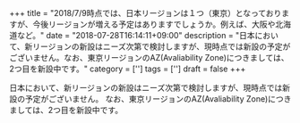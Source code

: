 +++
title = "2018/7/9時点では、日本リージョンは１つ（東京）となっておりますが、今後リージョンが増える予定はありますでしょうか。例えば、大阪や北海道など。"
date = "2018-07-28T16:14:11+09:00"
description = "日本において、新リージョンの新設はニーズ次第で検討しますが、現時点では新設の予定がございません。なお、東京リージョンのAZ(Avaliability Zone)につきましては、2つ目を新設中です。"
category = ['']
tags = ['']
draft = false
+++

日本において、新リージョンの新設はニーズ次第で検討しますが、現時点では新設の予定がございません。
なお、東京リージョンのAZ(Avaliability Zone)につきましては、2つ目を新設中です。
